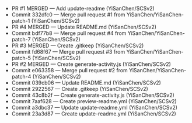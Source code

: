 - PR #1 MERGED — Add update-readme (YiSanChen/SCSv2)
- Commit 332dfc0 — Merge pull request #1 from YiSanChen/YiSanChen-patch-1 (YiSanChen/SCSv2)
- PR #4 MERGED — Update README.md (YiSanChen/SCSv2)
- Commit bdf77b8 — Merge pull request #4 from YiSanChen/YiSanChen-patch-7 (YiSanChen/SCSv2)
- PR #3 MERGED — Create .gitkeep (YiSanChen/SCSv2)
- Commit fd68f67 — Merge pull request #3 from YiSanChen/YiSanChen-patch-5 (YiSanChen/SCSv2)
- PR #2 MERGED — Create generate-activity.js (YiSanChen/SCSv2)
- Commit e063358 — Merge pull request #2 from YiSanChen/YiSanChen-patch-4 (YiSanChen/SCSv2)
- Commit 039cb06 — Update README.md (YiSanChen/SCSv2)
- Commit 2922567 — Create .gitkeep (YiSanChen/SCSv2)
- Commit 43c8b2f — Create generate-activity.js (YiSanChen/SCSv2)
- Commit 7aaf628 — Create preview-readme.yml (YiSanChen/SCSv2)
- Commit a3dbc37 — Update update-readme.yml (YiSanChen/SCSv2)
- Commit 23a3d87 — Create update-readme.yml (YiSanChen/SCSv2)